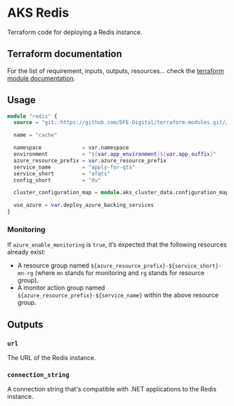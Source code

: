 # AKS Redis

Terraform code for deploying a Redis instance.

## Terraform documentation
For the list of requirement, inputs, outputs, resources... check the [terraform module documentation](tfdocs.md).

## Usage

```terraform
module "redis" {
  source = "git::https://github.com/DFE-Digital/terraform-modules.git//aks/redis?ref=stable"

  name = "cache"

  namespace             = var.namespace
  environment           = "${var.app_environment}${var.app_suffix}"
  azure_resource_prefix = var.azure_resource_prefix
  service_name          = "apply-for-qts"
  service_short         = "afqts"
  config_short          = "dv"

  cluster_configuration_map = module.aks_cluster_data.configuration_map

  use_azure = var.deploy_azure_backing_services
}
```

### Monitoring

If `azure_enable_monitoring` is `true`, it’s expected that the following resources already exist:

- A resource group named `${azure_resource_prefix}-${service_short}-mn-rg` (where `mn` stands for monitoring and `rg` stands for resource group).
- A monitor action group named `${azure_resource_prefix}-${service_name}` within the above resource group.

## Outputs

### `url`

The URL of the Redis instance.

### `connection_string`

A connection string that's compatible with .NET applications to the Redis instance.
